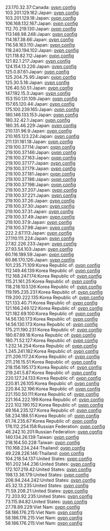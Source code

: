 23.170.32.37:Canada: [ovpn config](vpn/23_170_32_37.ovpn)  
103.201.129.162:Japan: [ovpn config](vpn/103_201_129_162.ovpn)  
103.201.129.18:Japan: [ovpn config](vpn/103_201_129_18.ovpn)  
106.168.132.167:Japan: [ovpn config](vpn/106_168_132_167.ovpn)  
112.70.219.130:Japan: [ovpn config](vpn/112_70_219_130.ovpn)  
113.148.98.248:Japan: [ovpn config](vpn/113_148_98_248.ovpn)  
114.187.38.66:Japan: [ovpn config](vpn/114_187_38_66.ovpn)  
116.58.163.110:Japan: [ovpn config](vpn/116_58_163_110.ovpn)  
118.240.194.102:Japan: [ovpn config](vpn/118_240_194_102.ovpn)  
121.118.82.112:Japan: [ovpn config](vpn/121_118_82_112.ovpn)  
121.82.1.217:Japan: [ovpn config](vpn/121_82_1_217.ovpn)  
124.154.13.226:Japan: [ovpn config](vpn/124_154_13_226.ovpn)  
125.0.87.61:Japan: [ovpn config](vpn/125_0_87_61.ovpn)  
125.204.75.95:Japan: [ovpn config](vpn/125_204_75_95.ovpn)  
125.30.5.18:Japan: [ovpn config](vpn/125_30_5_18.ovpn)  
126.40.50.51:Japan: [ovpn config](vpn/126_40_50_51.ovpn)  
147.192.15.3:Japan: [ovpn config](vpn/147_192_15_3.ovpn)  
153.150.131.109:Japan: [ovpn config](vpn/153_150_131_109.ovpn)  
157.65.120.44:Japan: [ovpn config](vpn/157_65_120_44.ovpn)  
175.100.239.165:Japan: [ovpn config](vpn/175_100_239_165.ovpn)  
180.146.133.153:Japan: [ovpn config](vpn/180_146_133_153.ovpn)  
180.32.42.1:Japan: [ovpn config](vpn/180_32_42_1.ovpn)  
180.35.46.229:Japan: [ovpn config](vpn/180_35_46_229.ovpn)  
210.131.96.9:Japan: [ovpn config](vpn/210_131_96_9.ovpn)  
210.165.123.224:Japan: [ovpn config](vpn/210_165_123_224.ovpn)  
211.131.181.18:Japan: [ovpn config](vpn/211_131_181_18.ovpn)  
219.100.37.114:Japan: [ovpn config](vpn/219_100_37_114.ovpn)  
219.100.37.146:Japan: [ovpn config](vpn/219_100_37_146.ovpn)  
219.100.37.163:Japan: [ovpn config](vpn/219_100_37_163.ovpn)  
219.100.37.177:Japan: [ovpn config](vpn/219_100_37_177.ovpn)  
219.100.37.179:Japan: [ovpn config](vpn/219_100_37_179.ovpn)  
219.100.37.181:Japan: [ovpn config](vpn/219_100_37_181.ovpn)  
219.100.37.186:Japan: [ovpn config](vpn/219_100_37_186.ovpn)  
219.100.37.198:Japan: [ovpn config](vpn/219_100_37_198.ovpn)  
219.100.37.207:Japan: [ovpn config](vpn/219_100_37_207.ovpn)  
219.100.37.221:Japan: [ovpn config](vpn/219_100_37_221.ovpn)  
219.100.37.26:Japan: [ovpn config](vpn/219_100_37_26.ovpn)  
219.100.37.30:Japan: [ovpn config](vpn/219_100_37_30.ovpn)  
219.100.37.31:Japan: [ovpn config](vpn/219_100_37_31.ovpn)  
219.100.37.49:Japan: [ovpn config](vpn/219_100_37_49.ovpn)  
219.100.37.9:Japan: [ovpn config](vpn/219_100_37_9.ovpn)  
219.100.37.98:Japan: [ovpn config](vpn/219_100_37_98.ovpn)  
222.2.67.113:Japan: [ovpn config](vpn/222_2_67_113.ovpn)  
27.110.111.224:Japan: [ovpn config](vpn/27_110_111_224.ovpn)  
27.82.226.233:Japan: [ovpn config](vpn/27_82_226_233.ovpn)  
27.93.54.103:Japan: [ovpn config](vpn/27_93_54_103.ovpn)  
60.116.189.59:Japan: [ovpn config](vpn/60_116_189_59.ovpn)  
60.86.170.126:Japan: [ovpn config](vpn/60_86_170_126.ovpn)  
101.235.71.109:Korea Republic of: [ovpn config](vpn/101_235_71_109.ovpn)  
112.149.46.139:Korea Republic of: [ovpn config](vpn/112_149_46_139.ovpn)  
112.168.247.174:Korea Republic of: [ovpn config](vpn/112_168_247_174.ovpn)  
115.21.161.25:Korea Republic of: [ovpn config](vpn/115_21_161_25.ovpn)  
118.218.103.126:Korea Republic of: [ovpn config](vpn/118_218_103_126.ovpn)  
119.195.235.231:Korea Republic of: [ovpn config](vpn/119_195_235_231.ovpn)  
119.200.222.135:Korea Republic of: [ovpn config](vpn/119_200_222_135.ovpn)  
121.133.40.71:Korea Republic of: [ovpn config](vpn/121_133_40_71.ovpn)  
121.166.249.122:Korea Republic of: [ovpn config](vpn/121_166_249_122.ovpn)  
121.182.69.100:Korea Republic of: [ovpn config](vpn/121_182_69_100.ovpn)  
14.56.130.173:Korea Republic of: [ovpn config](vpn/14_56_130_173.ovpn)  
14.56.130.173:Korea Republic of: [ovpn config](vpn/14_56_130_173.ovpn)  
175.211.190.231:Korea Republic of: [ovpn config](vpn/175_211_190_231.ovpn)  
180.67.89.18:Korea Republic of: [ovpn config](vpn/180_67_89_18.ovpn)  
180.71.52.127:Korea Republic of: [ovpn config](vpn/180_71_52_127.ovpn)  
1.232.14.254:Korea Republic of: [ovpn config](vpn/1_232_14_254.ovpn)  
1.245.241.182:Korea Republic of: [ovpn config](vpn/1_245_241_182.ovpn)  
211.206.117.24:Korea Republic of: [ovpn config](vpn/211_206_117_24.ovpn)  
211.216.15.51:Korea Republic of: [ovpn config](vpn/211_216_15_51.ovpn)  
218.156.195.173:Korea Republic of: [ovpn config](vpn/218_156_195_173.ovpn)  
219.241.5.87:Korea Republic of: [ovpn config](vpn/219_241_5_87.ovpn)  
220.127.24.133:Korea Republic of: [ovpn config](vpn/220_127_24_133.ovpn)  
220.81.26.105:Korea Republic of: [ovpn config](vpn/220_81_26_105.ovpn)  
220.84.32.196:Korea Republic of: [ovpn config](vpn/220_84_32_196.ovpn)  
221.150.50.111:Korea Republic of: [ovpn config](vpn/221_150_50_111.ovpn)  
221.164.222.199:Korea Republic of: [ovpn config](vpn/221_164_222_199.ovpn)  
222.102.190.152:Korea Republic of: [ovpn config](vpn/222_102_190_152.ovpn)  
49.164.235.127:Korea Republic of: [ovpn config](vpn/49_164_235_127.ovpn)  
58.234.188.51:Korea Republic of: [ovpn config](vpn/58_234_188_51.ovpn)  
61.74.235.67:Korea Republic of: [ovpn config](vpn/61_74_235_67.ovpn)  
176.112.254.158:Russian Federation: [ovpn config](vpn/176_112_254_158.ovpn)  
46.242.10.201:Russian Federation: [ovpn config](vpn/46_242_10_201.ovpn)  
140.134.26.139:Taiwan: [ovpn config](vpn/140_134_26_139.ovpn)  
218.164.50.228:Taiwan: [ovpn config](vpn/218_164_50_228.ovpn)  
110.168.234.244:Thailand: [ovpn config](vpn/110_168_234_244.ovpn)  
49.228.226.146:Thailand: [ovpn config](vpn/49_228_226_146.ovpn)  
104.218.54.137:United States: [ovpn config](vpn/104_218_54_137.ovpn)  
161.202.144.236:United States: [ovpn config](vpn/161_202_144_236.ovpn)  
172.107.219.42:United States: [ovpn config](vpn/172_107_219_42.ovpn)  
198.13.36.179:United States: [ovpn config](vpn/198_13_36_179.ovpn)  
208.94.244.242:United States: [ovpn config](vpn/208_94_244_242.ovpn)  
45.32.13.235:United States: [ovpn config](vpn/45_32_13_235.ovpn)  
71.59.208.21:United States: [ovpn config](vpn/71_59_208_21.ovpn)  
72.203.92.235:United States: [ovpn config](vpn/72_203_92_235.ovpn)  
73.115.94.82:United States: [ovpn config](vpn/73_115_94_82.ovpn)  
27.78.89.229:Viet Nam: [ovpn config](vpn/27_78_89_229.ovpn)  
58.186.176.215:Viet Nam: [ovpn config](vpn/58_186_176_215.ovpn)  
58.186.176.215:Viet Nam: [ovpn config](vpn/58_186_176_215.ovpn)  
58.186.176.215:Viet Nam: [ovpn config](vpn/58_186_176_215.ovpn)  
